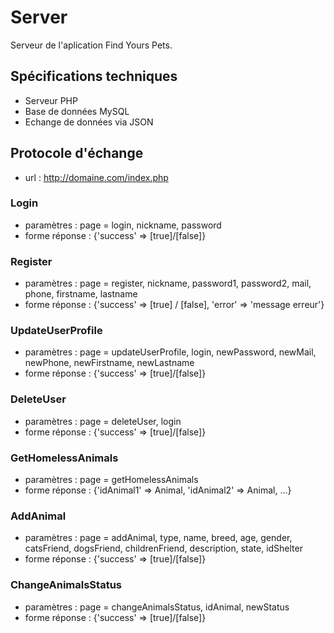 # Server

Serveur de l'aplication Find Yours Pets.

## Spécifications techniques
- Serveur PHP
- Base de données MySQL
- Echange de données via JSON

## Protocole d'échange
- url : http://domaine.com/index.php

### Login
- paramètres :  page = login, nickname, password
- forme réponse : {'success' => [true]/[false]}

### Register
- paramètres : page = register, nickname, password1, password2, mail, phone, firstname, lastname
- forme réponse : {'success' => [true] / [false], 'error' => 'message erreur'}

### UpdateUserProfile
- paramètres : page = updateUserProfile, login, newPassword, newMail, newPhone, newFirstname, newLastname
- forme réponse : {'success' => [true]/[false]}

### DeleteUser
- paramètres : page = deleteUser, login
- forme réponse : {'success' => [true]/[false]}

### GetHomelessAnimals
- paramètres : page = getHomelessAnimals
- forme réponse : {'idAnimal1' => Animal, 'idAnimal2' => Animal, ...}

### AddAnimal
- paramètres : page = addAnimal, type, name, breed, age, gender, catsFriend, dogsFriend, childrenFriend, description, state, idShelter
- forme réponse : {'success' => [true]/[false]}

### ChangeAnimalsStatus
- paramètres : page = changeAnimalsStatus, idAnimal, newStatus
- forme réponse : {'success' => [true]/[false]}


